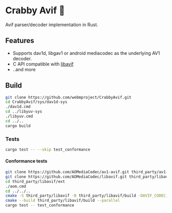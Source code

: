 # Crabby Avif 🦀

Avif parser/decoder implementation in Rust.

## Features
 * Supports dav1d, libgav1 or android mediacodec as the underlying AV1 decoder.
 * C API compatible with [libavif](https://github.com/aomediacodec/libavif)
 * ..and more

## Build

```sh
git clone https://github.com/webmproject/CrabbyAvif.git
cd CrabbyAvif/sys/dav1d-sys
./dav1d.cmd
cd ../libyuv-sys
./libyuv.cmd
cd ../..
cargo build
```

### Tests

```sh
cargo test -- --skip test_conformance
```

#### Conformance tests

```sh
git clone https://github.com/AOMediaCodec/av1-avif.git third_party/av1-avif
git clone https://github.com/AOMediaCodec/libavif.git third_party/libavif
cd third_party/libavif/ext
./aom.cmd
cd ../../..
cmake -S third_party/libavif -B third_party/libavif/build -DAVIF_CODEC_AOM=LOCAL -DAVIF_BUILD_APPS=ON
cmake --build third_party/libavif/build --parallel
cargo test -- test_conformance
```
